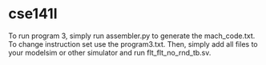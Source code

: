 # cse141l

To run program 3, simply run assembler.py to generate the mach_code.txt. To change instruction set use the program3.txt. Then, simply add all files to your modelsim or other simulator and run flt_flt_no_rnd_tb.sv.